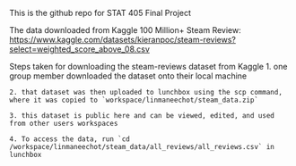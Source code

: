 This is the github repo for STAT 405 Final Project

The data downloaded from Kaggle 100 Million+ Steam Review: https://www.kaggle.com/datasets/kieranpoc/steam-reviews?select=weighted_score_above_08.csv 

Steps taken for downloading the steam-reviews dataset from Kaggle
    1. one group member downloaded the dataset onto their local machine
    
    2. that dataset was then uploaded to lunchbox using the scp command, where it was copied to `workspace/linmaneechot/steam_data.zip`
    
    3. this dataset is public here and can be viewed, edited, and used from other users workspaces
    
    4. To access the data, run `cd /workspace/linmaneechot/steam_data/all_reviews/all_reviews.csv` in lunchbox


